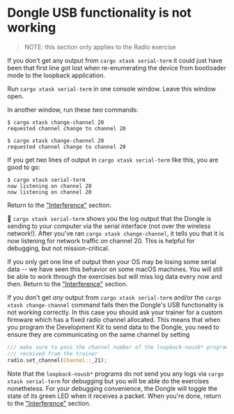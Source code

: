 # Dongle USB functionality is not working

> NOTE: this section only applies to the Radio exercise

If you don't get any output from `cargo xtask serial-term` it could just have been that first line got lost when re-enumerating the device from bootloader mode to the loopback application.

Run `cargo xtask serial-term` in one console window. Leave this window open.

In another window, run these *two* commands:

```console
$ cargo xtask change-channel 20
requested channel change to channel 20

$ cargo xtask change-channel 20
requested channel change to channel 20
```

If you get *two* lines of output in `cargo xtask serial-term` like this, you are good to go:

```console
$ cargo xtask serial-term
now listening on channel 20
now listening on channel 20
```

Return to the ["Interference"] section.

🔎 `cargo xtask serial-term` shows you the log output that the Dongle is sending to your computer via the serial interface (not over the wireless network!). After you've ran `cargo xtask change-channel`, it tells you that it is now listening for network traffic on channel 20. This is helpful for debugging, but not mission-critical.

["Interference"]: nrf52-radio-dongle.md#interference

If you only get one line of output then your OS may be losing some serial data -- we have seen this behavior on some macOS machines. You will still be able to work through the exercises but will miss log data every now and then. Return to the ["Interference"] section.

If you don't get *any* output from `cargo xtask serial-term` and/or the `cargo xtask change-channel` command fails then the Dongle's USB functionality is not working correctly. In this case you should ask your trainer for a custom firmware which has a fixed radio channel allocated. This means that when you program the Development Kit to send data to the Dongle, you need to ensure they are communicating on the same channel by setting

```rust ignore
/// make sure to pass the channel number of the loopback-nousb* program you
/// received from the trainer
radio.set_channel(Channel::_21);
```

Note that the `loopback-nousb*` programs do not send you any logs via `cargo xtask serial-term` for debugging but you will be able do the exercises nonetheless. For your debugging convenience, the Dongle will toggle the state of its green LED when it receives a packet. When you're done, return to the ["Interference"] section.
